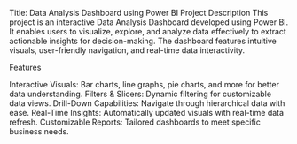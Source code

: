 Title: Data Analysis Dashboard using Power BI
Project Description
This project is an interactive Data Analysis Dashboard developed using Power BI. It enables users to visualize, explore, and analyze data effectively to extract actionable insights for decision-making. The dashboard features intuitive visuals, user-friendly navigation, and real-time data interactivity.

Features

Interactive Visuals: Bar charts, line graphs, pie charts, and more for better data understanding.
Filters & Slicers: Dynamic filtering for customizable data views.
Drill-Down Capabilities: Navigate through hierarchical data with ease.
Real-Time Insights: Automatically updated visuals with real-time data refresh.
Customizable Reports: Tailored dashboards to meet specific business needs.
